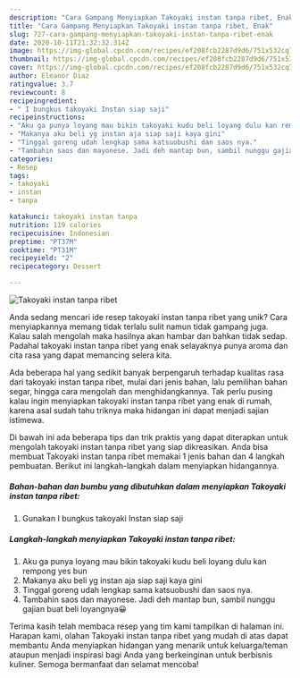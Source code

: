 ```yaml
---
description: "Cara Gampang Menyiapkan Takoyaki instan tanpa ribet, Enak"
title: "Cara Gampang Menyiapkan Takoyaki instan tanpa ribet, Enak"
slug: 727-cara-gampang-menyiapkan-takoyaki-instan-tanpa-ribet-enak
date: 2020-10-11T21:32:32.314Z
image: https://img-global.cpcdn.com/recipes/ef208fcb2287d9d6/751x532cq70/takoyaki-instan-tanpa-ribet-foto-resep-utama.jpg
thumbnail: https://img-global.cpcdn.com/recipes/ef208fcb2287d9d6/751x532cq70/takoyaki-instan-tanpa-ribet-foto-resep-utama.jpg
cover: https://img-global.cpcdn.com/recipes/ef208fcb2287d9d6/751x532cq70/takoyaki-instan-tanpa-ribet-foto-resep-utama.jpg
author: Eleanor Diaz
ratingvalue: 3.7
reviewcount: 8
recipeingredient:
- " I bungkus takoyaki Instan siap saji"
recipeinstructions:
- "Aku ga punya loyang mau bikin takoyaki kudu beli loyang dulu kan rempong yes bun"
- "Makanya aku beli yg instan aja siap saji kaya gini"
- "Tinggal goreng udah lengkap sama katsuobushi dan saos nya."
- "Tambahin saos dan mayonese. Jadi deh mantap bun, sambil nunggu gajian buat beli loyangnya😀"
categories:
- Resep
tags:
- takoyaki
- instan
- tanpa

katakunci: takoyaki instan tanpa 
nutrition: 119 calories
recipecuisine: Indonesian
preptime: "PT37M"
cooktime: "PT31M"
recipeyield: "2"
recipecategory: Dessert

---
```



![Takoyaki instan tanpa ribet](https://img-global.cpcdn.com/recipes/ef208fcb2287d9d6/751x532cq70/takoyaki-instan-tanpa-ribet-foto-resep-utama.jpg)

Anda sedang mencari ide resep takoyaki instan tanpa ribet yang unik? Cara menyiapkannya memang tidak terlalu sulit namun tidak gampang juga. Kalau salah mengolah maka hasilnya akan hambar dan bahkan tidak sedap. Padahal takoyaki instan tanpa ribet yang enak selayaknya punya aroma dan cita rasa yang dapat memancing selera kita.

Ada beberapa hal yang sedikit banyak berpengaruh terhadap kualitas rasa dari takoyaki instan tanpa ribet, mulai dari jenis bahan, lalu pemilihan bahan segar, hingga cara mengolah dan menghidangkannya. Tak perlu pusing kalau ingin menyiapkan takoyaki instan tanpa ribet yang enak di rumah, karena asal sudah tahu triknya maka hidangan ini dapat menjadi sajian istimewa.




Di bawah ini ada beberapa tips dan trik praktis yang dapat diterapkan untuk mengolah takoyaki instan tanpa ribet yang siap dikreasikan. Anda bisa membuat Takoyaki instan tanpa ribet memakai 1 jenis bahan dan 4 langkah pembuatan. Berikut ini langkah-langkah dalam menyiapkan hidangannya.

<!--inarticleads1-->

##### Bahan-bahan dan bumbu yang dibutuhkan dalam menyiapkan Takoyaki instan tanpa ribet:

1. Gunakan  I bungkus takoyaki Instan siap saji




<!--inarticleads2-->

##### Langkah-langkah menyiapkan Takoyaki instan tanpa ribet:

1. Aku ga punya loyang mau bikin takoyaki kudu beli loyang dulu kan rempong yes bun
1. Makanya aku beli yg instan aja siap saji kaya gini
1. Tinggal goreng udah lengkap sama katsuobushi dan saos nya.
1. Tambahin saos dan mayonese. Jadi deh mantap bun, sambil nunggu gajian buat beli loyangnya😀




Terima kasih telah membaca resep yang tim kami tampilkan di halaman ini. Harapan kami, olahan Takoyaki instan tanpa ribet yang mudah di atas dapat membantu Anda menyiapkan hidangan yang menarik untuk keluarga/teman ataupun menjadi inspirasi bagi Anda yang berkeinginan untuk berbisnis kuliner. Semoga bermanfaat dan selamat mencoba!

